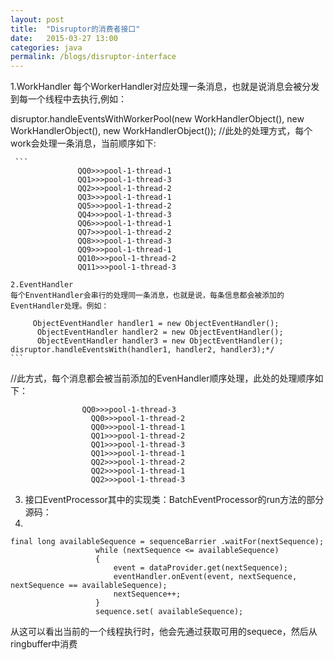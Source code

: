 ```yaml
---
layout: post
title:  "Disruptor的消费者接口"
date:   2015-03-27 13:00
categories: java
permalink: /blogs/disruptor-interface
---
```


1.WorkHandler
每个WorkerHandler对应处理一条消息，也就是说消息会被分发到每一个线程中去执行,例如：

   disruptor.handleEventsWithWorkerPool(new WorkHandlerObject(), new WorkHandlerObject(), new WorkHandlerObject());
     //此处的处理方式，每个work会处理一条消息，当前顺序如下: 
     
     ```
                   QQ0>>>pool-1-thread-1  
                   QQ1>>>pool-1-thread-3
                   QQ2>>>pool-1-thread-2
                   QQ3>>>pool-1-thread-1
                   QQ5>>>pool-1-thread-2
                   QQ4>>>pool-1-thread-3
                   QQ6>>>pool-1-thread-1
                   QQ7>>>pool-1-thread-2
                   QQ8>>>pool-1-thread-3
                   QQ9>>>pool-1-thread-1
                   QQ10>>>pool-1-thread-2
                   QQ11>>>pool-1-thread-3
```
2.EventHandler
每个EnventHandler会串行的处理同一条消息，也就是说，每条信息都会被添加的EventHandler处理。例如：

```
         ObjectEventHandler handler1 = new ObjectEventHandler();
          ObjectEventHandler handler2 = new ObjectEventHandler();
          ObjectEventHandler handler3 = new ObjectEventHandler();
    disruptor.handleEventsWith(handler1, handler2, handler3);*/
    ```
    
 //此方式，每个消息都会被当前添加的EvenHandler顺序处理，此处的处理顺序如下：
 
 ```
                 QQ0>>>pool-1-thread-3
                   QQ0>>>pool-1-thread-2
                   QQ0>>>pool-1-thread-1
                   QQ1>>>pool-1-thread-2
                   QQ1>>>pool-1-thread-3
                   QQ1>>>pool-1-thread-1
                   QQ2>>>pool-1-thread-2
                   QQ2>>>pool-1-thread-1
                   QQ2>>>pool-1-thread-3
 ```

3. 接口EventProcessor其中的实现类：BatchEventProcessor的run方法的部分源码：
4. 
 ```
final long availableSequence = sequenceBarrier .waitFor(nextSequence);
                    while (nextSequence <= availableSequence)
                    {
                        event = dataProvider.get(nextSequence);
                        eventHandler.onEvent(event, nextSequence, nextSequence == availableSequence);
                        nextSequence++;
                    }
                    sequence.set( availableSequence);
   ```
从这可以看出当前的一个线程执行时，他会先通过获取可用的sequece，然后从ringbuffer中消费
